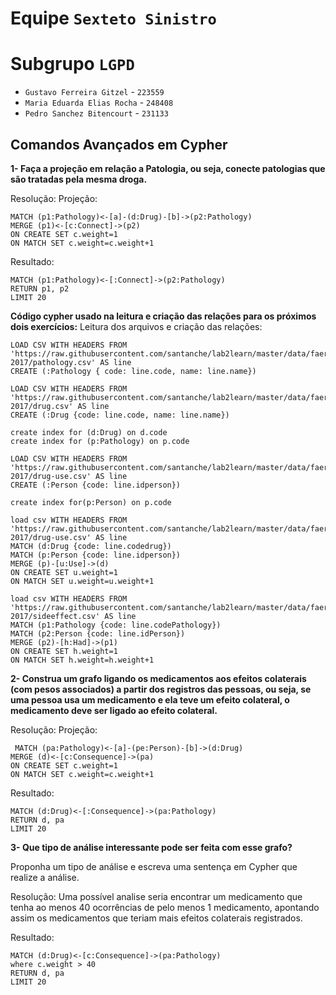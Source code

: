 # Equipe `Sexteto Sinistro`

# Subgrupo `LGPD`
* `Gustavo Ferreira Gitzel` - `223559`
* `Maria Eduarda Elias Rocha` - `248408`
* `Pedro Sanchez Bitencourt` - `231133`

## Comandos Avançados em Cypher
**1- Faça a projeção em relação a Patologia, ou seja, conecte patologias que são tratadas pela mesma droga.**

Resolução:
Projeção:
```
MATCH (p1:Pathology)<-[a]-(d:Drug)-[b]->(p2:Pathology)
MERGE (p1)<-[c:Connect]->(p2)
ON CREATE SET c.weight=1
ON MATCH SET c.weight=c.weight+1
```
Resultado:
```
MATCH (p1:Pathology)<-[:Connect]->(p2:Pathology)
RETURN p1, p2
LIMIT 20
```


**Código cypher usado na leitura e criação das relações para os próximos dois exercícios:**
Leitura dos arquivos e criação das relações:
```
LOAD CSV WITH HEADERS FROM 'https://raw.githubusercontent.com/santanche/lab2learn/master/data/faers-2017/pathology.csv' AS line
CREATE (:Pathology { code: line.code, name: line.name})
```
```
LOAD CSV WITH HEADERS FROM 'https://raw.githubusercontent.com/santanche/lab2learn/master/data/faers-2017/drug.csv' AS line
CREATE (:Drug {code: line.code, name: line.name})
```

```
create index for (d:Drug) on d.code
create index for (p:Pathology) on p.code
```

```
LOAD CSV WITH HEADERS FROM 'https://raw.githubusercontent.com/santanche/lab2learn/master/data/faers-2017/drug-use.csv' AS line
CREATE (:Person {code: line.idperson})

create index for(p:Person) on p.code
```
```
load csv WITH HEADERS FROM  'https://raw.githubusercontent.com/santanche/lab2learn/master/data/faers-2017/drug-use.csv' AS line
MATCH (d:Drug {code: line.codedrug})
MATCH (p:Person {code: line.idperson})
MERGE (p)-[u:Use]->(d)
ON CREATE SET u.weight=1
ON MATCH SET u.weight=u.weight+1
```
```
load csv WITH HEADERS FROM  'https://raw.githubusercontent.com/santanche/lab2learn/master/data/faers-2017/sideeffect.csv' AS line
MATCH (p1:Pathology {code: line.codePathology})
MATCH (p2:Person {code: line.idPerson})
MERGE (p2)-[h:Had]->(p1)
ON CREATE SET h.weight=1
ON MATCH SET h.weight=h.weight+1
```

**2- Construa um grafo ligando os medicamentos aos efeitos colaterais (com pesos associados) a partir dos registros das pessoas, ou seja, se uma pessoa usa um medicamento e ela teve um efeito colateral, o medicamento deve ser ligado ao efeito colateral.**

Resolução:
Projeção:
```
 MATCH (pa:Pathology)<-[a]-(pe:Person)-[b]->(d:Drug)
MERGE (d)<-[c:Consequence]->(pa)
ON CREATE SET c.weight=1
ON MATCH SET c.weight=c.weight+1
```
Resultado:
```
MATCH (d:Drug)<-[:Consequence]->(pa:Pathology)
RETURN d, pa
LIMIT 20
```
**3- Que tipo de análise interessante pode ser feita com esse grafo?**

Proponha um tipo de análise e escreva uma sentença em Cypher que realize a análise.

Resolução:
Uma possível analise seria encontrar um medicamento que tenha ao menos 40 ocorrências de pelo menos 1 medicamento, apontando assim os medicamentos que teriam mais efeitos colaterais registrados.

Resultado:
```
MATCH (d:Drug)<-[c:Consequence]->(pa:Pathology)
where c.weight > 40
RETURN d, pa 
LIMIT 20
```